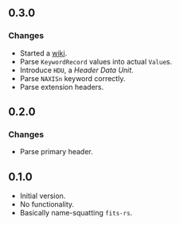 ## 0.3.0
### Changes
* Started a [wiki](https://github.com/fifth-postulate/fits-rs/wiki).
* Parse `KeywordRecord` values into actual `Value`s.
* Introduce `HDU`, a _Header Data Unit_.
* Parse `NAXISn` keyword correctly.
* Parse extension headers.

## 0.2.0
### Changes
* Parse primary header.

## 0.1.0
* Initial version.
* No functionality.
* Basically name-squatting `fits-rs`.
